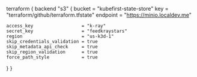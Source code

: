 terraform {
  backend "s3" {
    bucket   = "kubefirst-state-store"
    key      = "terraform/github/terraform.tfstate"
    endpoint = "https://minio.localdev.me"

    access_key                  = "k-ray"
    secret_key                  = "feedkraystars"
    region                      = "us-k3d-1"
    skip_credentials_validation = true
    skip_metadata_api_check     = true
    skip_region_validation      = true
    force_path_style            = true
  }
}
